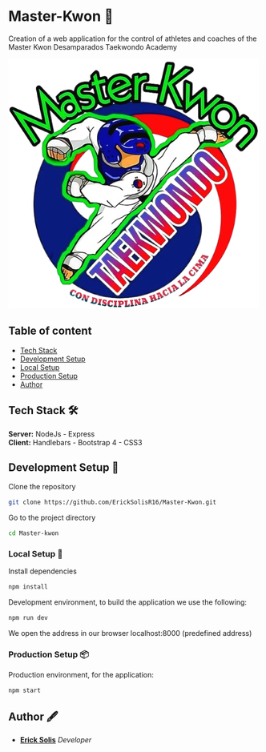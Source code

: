 # Master-Kwon 🥋
Creation of a web application for the control of athletes and coaches of the Master Kwon Desamparados Taekwondo Academy

![](./src/public/imgs/Escudo.png)

## Table of content 

- [Tech Stack](#tech-stack-🛠)
- [Development Setup](#development-setup-📎)
- [Local Setup](#local-setup-📃)
- [Production Setup](#production-setup-📦)
- [Author](#author-🖋)

## Tech Stack 🛠

**Server:** NodeJs - Express \
**Client:** Handlebars - Bootstrap 4 - CSS3

## Development Setup 📎

Clone the repository 

```bash 
git clone https://github.com/ErickSolisR16/Master-Kwon.git
```

Go to the project directory

```bash 
cd Master-kwon
```

### Local Setup 📃

Install dependencies

```bash
npm install
```

Development environment, to build the application we use the following:

```bash
npm run dev
```
We open the address in our browser localhost:8000 (predefined address) 

### Production Setup 📦

Production environment, for the application:

```bash
npm start
```

## Author 🖋

* **[Erick Solis](https://github.com/ErickSolisR16)** *Developer*
